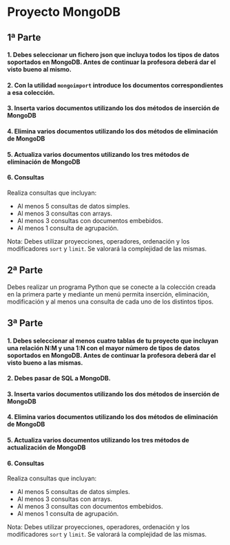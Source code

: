# Proyecto MongoDB



## 1ª Parte

#### 1. Debes seleccionar un fichero json que incluya todos los tipos de datos soportados en MongoDB. Antes de continuar la profesora deberá dar el visto bueno al mismo.

#### 2. Con la utilidad `mongoimport` introduce los documentos correspondientes a esa colección.

#### 3. Inserta varios documentos utilizando los dos métodos de inserción de MongoDB

#### 4. Elimina varios documentos utilizando los dos métodos de eliminación de MongoDB

#### 5. Actualiza varios documentos utilizando los tres métodos de eliminación de MongoDB

#### 6. Consultas

Realiza consultas que incluyan:
- Al menos 5 consultas de datos simples.
- Al menos 3 consultas con arrays.
- Al menos 3 consultas con documentos embebidos.
- Al menos 1 consulta de agrupación.

Nota: Debes utilizar proyecciones, operadores, ordenación y los modificadores `sort` y `limit`. Se valorará la complejidad de las mismas.

## 2ª Parte

Debes realizar un programa Python que se conecte a la colección creada en la primera parte y mediante un menú permita inserción, eliminación, modificación y al menos una consulta de cada uno de los distintos tipos.

## 3ª Parte

#### 1. Debes seleccionar al menos cuatro tablas de tu proyecto que incluyan una relación N:M y una 1:N con el mayor número de tipos de datos soportados en MongoDB. Antes de continuar la profesora deberá dar el visto bueno a las mismas.

#### 2. Debes pasar de SQL a MongoDB.

#### 3. Inserta varios documentos utilizando los dos métodos de inserción de MongoDB

#### 4. Elimina varios documentos utilizando los dos métodos de eliminación de MongoDB

#### 5. Actualiza varios documentos utilizando los tres métodos de actualización de MongoDB

#### 6. Consultas

Realiza consultas que incluyan:
- Al menos 5 consultas de datos simples.
- Al menos 3 consultas con arrays.
- Al menos 3 consultas con documentos embebidos.
- Al menos 1 consulta de agrupación.

Nota: Debes utilizar proyecciones, operadores, ordenación y los modificadores `sort` y `limit`. Se valorará la complejidad de las mismas.
